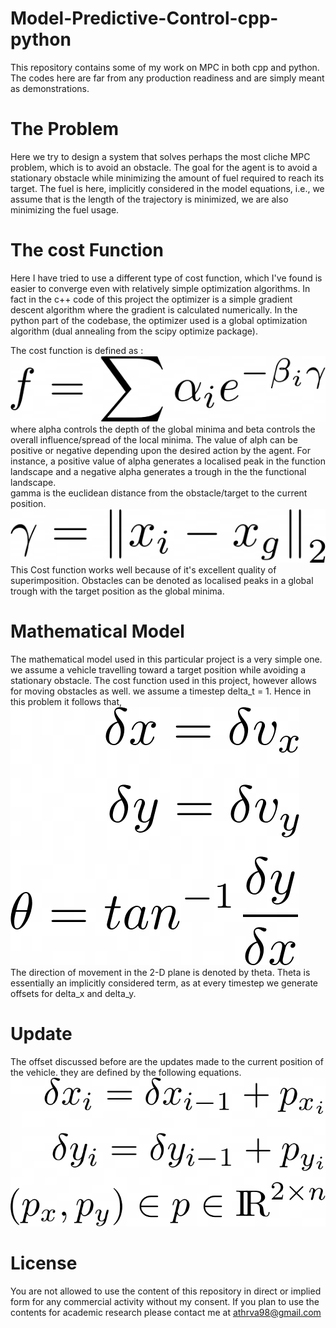 # Model-Predictive-Control-cpp-python
This repository contains some of my work on MPC in both cpp and python. The codes here are far from any production readiness and are simply meant as demonstrations.

# The Problem

Here we try to design a system that solves perhaps the most cliche MPC problem, which is to avoid an obstacle. The goal for the agent is to avoid a stationary obstacle while minimizing the amount of fuel required to reach its target. The fuel is here, implicitly considered in the model equations, i.e., we assume that is the length of the trajectory is minimized, we are also minimizing the fuel usage.

# The cost Function

Here I have tried to use a different type of cost function, which I've found is easier to converge even with relatively simple optimization algorithms. In fact in the c++ code of this project the optimizer is a simple gradient descent algorithm where the gradient is calculated numerically. In the python part of the codebase, the optimizer used is a global optimization algorithm (dual annealing from the scipy optimize package). 

The cost function is defined as :<br />
![alt text](https://github.com/NonStopEagle137/Model-Predictive-Control-cpp-python/blob/main/Images/general_cost.png)
<br />
where alpha controls the depth of the global minima and beta controls the overall influence/spread of the local minima. The value of alph can be positive or negative depending upon the desired action by the agent. For instance, a positive value of alpha generates a localised peak in the function landscape and a negative alpha generates a trough in the the functional landscape.<br />
gamma is the euclidean distance from the obstacle/target to the current position. <br />
![alt text](https://github.com/NonStopEagle137/Model-Predictive-Control-cpp-python/blob/main/Images/gamma.png?raw=true)
<br />
This Cost function works well because of it's excellent quality of superimposition. Obstacles can be denoted as localised peaks in a global trough with the target position as the global minima.

# Mathematical Model

The mathematical model used in this particular project is a very simple one. we assume a vehicle travelling toward a target position while avoiding a stationary obstacle. The cost function used in this project, however allows for moving obstacles as well. we assume a timestep delta_t = 1. Hence in this problem it follows that, <br />
![alt text](https://github.com/NonStopEagle137/Model-Predictive-Control-cpp-python/blob/main/Images/model_1.png?raw=true)
<br />
The direction of movement in the 2-D plane is denoted by theta. Theta is essentially an implicitly considered term, as at every timestep we generate offsets for delta_x and delta_y.

# Update

The offset discussed before are the updates made to the current position of the vehicle. they are defined by the following equations.
<br />
![alt text](https://github.com/NonStopEagle137/Model-Predictive-Control-cpp-python/blob/main/Images/update.png?raw=true)
<br />

# License

You are not allowed to use the content of this repository in direct or implied form for any commercial activity without my consent. If you plan to use the contents for academic research please contact me at athrva98@gmail.com


